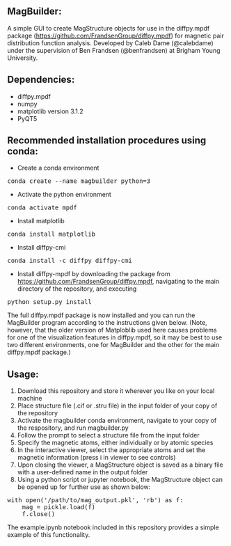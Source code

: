 MagBuilder:
-
A simple GUI to create MagStructure objects for use in the diffpy.mpdf package (https://github.com/FrandsenGroup/diffpy.mpdf) for magnetic pair distribution function analysis. Developed by Caleb Dame (@calebdame) under the supervision of Ben Frandsen (@benfrandsen) at Brigham Young University.

Dependencies:
-
- diffpy.mpdf
- numpy
- matplotlib version 3.1.2
- PyQT5

Recommended installation procedures using conda:
-
- Create a conda environment
 <pre>conda create --name magbuilder python=3</pre>
- Activate the python environment
 <pre>conda activate mpdf</pre>
- Install matplotlib
 <pre>conda install matplotlib</pre>
- Install diffpy-cmi
<pre>conda install -c diffpy diffpy-cmi</pre>
- Install diffpy-mpdf by downloading the package from https://github.com/FrandsenGroup/diffpy.mpdf, navigating to the main directory of the repository, and executing 
<pre>python setup.py install</pre>

The full diffpy.mpdf package is now installed and you can run the MagBuilder program according to the instructions given below. (Note, however, that the older version of Matploblib used here causes problems for one of the visualization features in diffpy.mpdf, so it may be best to use two different environments, one for MagBuilder and the other for the main diffpy.mpdf package.)

Usage:
-
1. Download this repository and store it wherever you like on your local machine
2. Place structure file (.cif or .stru file) in the input folder of your copy of the repository
3. Activate the magbuilder conda environment, navigate to your copy of the respository, and run magbuilder.py
4. Follow the prompt to select a structure file from the input folder
5. Specify the magnetic atoms, either individually or by atomic species
6. In the interactive viewer, select the appropriate atoms and set the magnetic information (press i in viewer to see controls)
7. Upon closing the viewer, a MagStructure object is saved as a binary file with a user-defined name in the output folder
8. Using a python script or jupyter notebook, the MagStructure object can be opened up for further use as shown below: 

 <pre>with open('/path/to/mag_output.pkl', 'rb') as f:
    mag = pickle.load(f)
    f.close()</pre>

The example.ipynb notebook included in this repository provides a simple example of this functionality.
